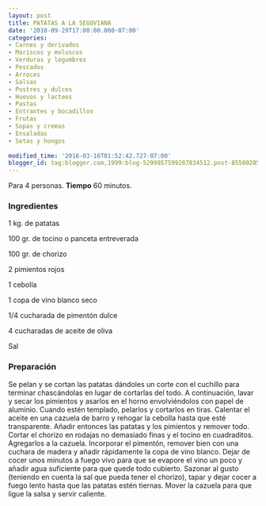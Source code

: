 ```yaml
---
layout: post
title: PATATAS A LA SEGOVIANA
date: '2010-09-29T17:00:00.000-07:00'
categories:
- Carnes y derivados
- Mariscos y moluscos
- Verduras y legumbres
- Pescados
- Arroces
- Salsas
- Postres y dulces
- Huevos y lacteos
- Pastas
- Entrantes y bocadillos
- Frutas
- Sopas y cremas
- Ensaladas
- Setas y hongos
 
modified_time: '2016-03-16T01:52:42.727-07:00'
blogger_id: tag:blogger.com,1999:blog-5299957599287034512.post-8550028568665297846
---
```


Para 4 personas.
<b>Tiempo</b> 60 minutos.

<h3>Ingredientes</h3>

1 kg. de patatas

100 gr. de tocino o panceta entreverada

100 gr. de chorizo

2 pimientos rojos

1 cebolla

1 copa de vino blanco seco

1/4 cucharada de pimentón dulce

4 cucharadas de aceite de oliva

Sal

<h3>Preparación</h3>

Se pelan y se cortan las patatas dándoles un corte con el cuchillo para terminar chascándolas en lugar de cortarlas del todo. A continuación, lavar y secar los pimientos y asarlos en el horno envolviéndolos con papel de aluminio. Cuando estén templado, pelarlos y cortarlos en tiras. Calentar el aceite en una cazuela de barro y rehogar la cebolla hasta que esté transparente. Añadir entonces las patatas y los pimientos y remover todo. Cortar el chorizo en rodajas no demasiado finas y el tocino en cuadraditos. Agregarlos a la cazuela. Incorporar el pimentón, remover bien con una cuchara de madera y añadir rápidamente la copa de vino blanco. Dejar de cocer unos minutos a fuego vivo para que se evapore el vino un poco y añadir agua suficiente para que quede todo cubierto. Sazonar al gusto (teniendo en cuenta la sal que pueda tener el chorizo), tapar y dejar cocer a fuego lento hasta que las patatas estén tiernas. Mover la cazuela para que ligue la salsa y servir caliente.

